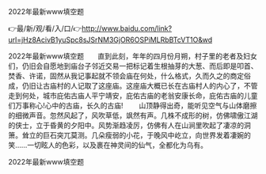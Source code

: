 2022年最新www填空题

👉最/新/观/看/入/口/👉http://www.baidu.com/link?url=jHz8AcivB1yuSpc8sJSrNM3GjOR6OSPiMLRbBTcVT1O&wd

2022年最新www填空题　　直到此刻，年年的四月份月朔，村子里的老者及妇女们，仍旧会自愿地到庙台子邻近交易一把标记着生根抽芽的大葱、而后即是叩首、焚香、许诺，固然从我记事起就不领会庙在何处，什么格式，久而久之的商定俗成，仍旧让古庙村的人记取了这座庙。这座庙大概已长在古庙村人的内心了，不管走到何处，城市庇佑古庙人平宁靖安，庇佑古庙的老翁安康长命，庇佑古庙的儿童们万事称心!心中的古庙，长久的古庙!
　　山顶静得出奇，能听见空气与山体磨擦的细微声音。忽然风起了，风吹草低，飒然有声。几株不成形的树，仿佛啸傲江湖的侠士，立于昏黄的夕阳中。风势渐趋凌厉，仿佛有人在山涧里吹起了凄凉的洞箫。耸立的巨石突兀莫测。几朵瘦弱的小花，于晚风中屹立，向世界发着凄婉的笑……一切眩人的色彩，以及裹在神灵间的仙气，全都化为乌有。


2022年最新www填空题
